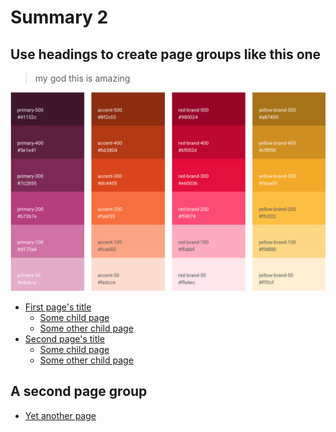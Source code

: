 # Summary 2

## Use headings to create page groups like this one

> my god this is amazing

![](.gitbook/assets/schermafbeelding-2019-05-03-om-12.42.00.png)

* [First page's title](https://github.com/sdworxux/design-system/tree/623a926680383ef918285d30c8ae841dbb5c093c/page1/README.md)
  * [Some child page](https://github.com/sdworxux/design-system/tree/623a926680383ef918285d30c8ae841dbb5c093c/page1/page1-1.md)
  * [Some other child page](https://github.com/sdworxux/design-system/tree/623a926680383ef918285d30c8ae841dbb5c093c/part1/page1-2.md)
* [Second page's title](https://github.com/sdworxux/design-system/tree/623a926680383ef918285d30c8ae841dbb5c093c/page2/README.md)
  * [Some child page](https://github.com/sdworxux/design-system/tree/623a926680383ef918285d30c8ae841dbb5c093c/page2/page2-1.md)
  * [Some other child page](https://github.com/sdworxux/design-system/tree/623a926680383ef918285d30c8ae841dbb5c093c/part2/page2-2.md)

## A second page group

* [Yet another page](https://github.com/sdworxux/design-system/tree/623a926680383ef918285d30c8ae841dbb5c093c/another-page.md)

